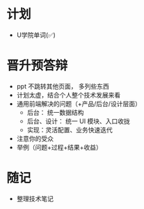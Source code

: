 # 计划
- U学院单词(✅)

# 晋升预答辩

- ppt 不跳转其他页面， 多列些东西
- 计划太虚，结合个人整个技术发展来看
- 通用前端解决的问题（+产品/后台/设计层面）
  - 后台： 统一数据结构
  - 后台、设计： 统一 UI 模块、入口收拢
  - 实现：灵活配置、业务快速迭代
- 注意你的受众
- 举例（问题+过程+结果+收益）

# 随记

- 整理技术笔记
